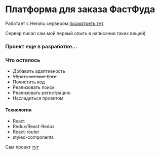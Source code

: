 # Платформа для заказа ФастФуда

Работает с Heroku сервером [посмотреть тут](https://vast-basin-51392.herokuapp.com/)

Сервер писал сам мой первый опыть в написании таких вещей)

### Проект еще в разработке...

### Что осталось 
  - Добавить адаптивность
  - ~~Убрать мелкие баги~~
  - Почистить код
  - Реализовать поиск
  - Реализовать регистрацию
  - Насладиться проектом


#### Технологии

  - React
  - Redux/React-Redux
  - React-router
  - styled-components

Сам проект [*тут*](https://bewels.github.io/pizza/)
